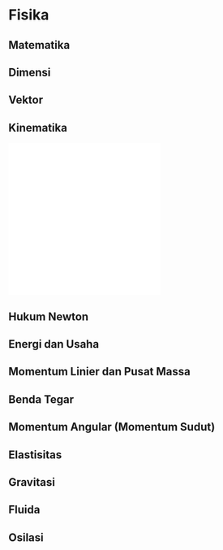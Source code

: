 # Fisika

## Matematika

## Dimensi

## Vektor

## Kinematika
![kinematika pada 1 dimensi](Materi/03_Kinematika_1D.md)
![kinematika pada 2/3 dimensi](Materi/04_Kinematika_2D.md)
## Hukum Newton

## Energi dan Usaha

## Momentum Linier dan Pusat Massa

## Benda Tegar

## Momentum Angular (Momentum Sudut)

## Elastisitas

## Gravitasi

## Fluida

## Osilasi
